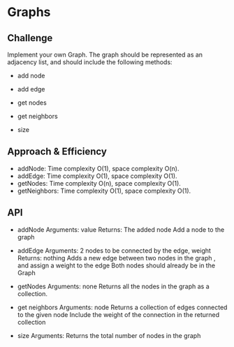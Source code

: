 # Graphs
<!-- Short summary or background information -->

## Challenge
Implement your own Graph. The graph should be represented as an adjacency list, and should include the following methods:

- add node

- add edge

- get nodes

- get neighbors

- size

## Approach & Efficiency
- addNode: Time complexity O(1), space complexity O(n).
- addEdge: Time complexity O(1), space complexity O(1).
- getNodes: Time complexity O(n), space complexity O(1).
- getNeighbors: Time complexity O(1), space complexity O(1).
## API
- addNode Arguments: value Returns: The added node Add a node to the graph

- addEdge Arguments: 2 nodes to be connected by the edge, weight Returns: nothing Adds a new edge between two nodes in the graph , and assign a weight to the edge Both nodes should already be in the Graph
- getNodes Arguments: none Returns all the nodes in the graph as a collection.

- get neighbors Arguments: node Returns a collection of edges connected to the given node Include the weight of the connection in the returned collection

- size Arguments:  Returns the total number of nodes in the graph
